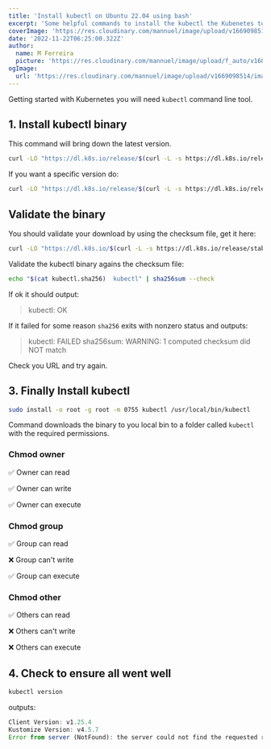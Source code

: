 ```yaml
---
title: 'Install kubectl on Ubuntu 22.04 using bash'
excerpt: 'Some helpful commands to install the kubectl the Kubenetes tool to help you manager your Kubernetes cluster'
coverImage: 'https://res.cloudinary.com/mannuel/image/upload/v1669098514/images/kubernetes-cover.png'
date: '2022-11-22T06:25:00.322Z'
author:
  name: M Ferreira
  picture: 'https://res.cloudinary.com/mannuel/image/upload/f_auto/v1604067445/images/mee.jpg'
ogImage:
  url: 'https://res.cloudinary.com/mannuel/image/upload/v1669098514/images/kubernetes-cover.png'
---
```


Getting started with Kubernetes you will need `kubectl` command line tool.

## 1. Install kubectl binary

This command will bring down the latest version.

```bash
curl -LO "https://dl.k8s.io/release/$(curl -L -s https://dl.k8s.io/release/stable.txt)/bin/linux/amd64/kubectl"
```

If you want a specific version do:

```bash
curl -LO "https://dl.k8s.io/release/$(curl -L -s https://dl.k8s.io/release/stable.txt)/bin/linux/amd64/kubectl"
```

## Validate the binary

You should validate your download by using the checksum file, get it here:

```bash
curl -LO "https://dl.k8s.io/$(curl -L -s https://dl.k8s.io/release/stable.txt)/bin/linux/amd64/kubectl.sha256"
```

Validate the kubectl binary agains the checksum file:

```bash
echo "$(cat kubectl.sha256)  kubectl" | sha256sum --check
```

If ok it should output:

> kubectl: OK

If it failed for some reason `sha256` exits with nonzero status and outputs:

> kubectl: FAILED sha256sum: WARNING: 1 computed checksum did NOT match

Check you URL and try again.

## 3. Finally Install kubectl

```bash
sudo install -o root -g root -m 0755 kubectl /usr/local/bin/kubectl
```

Command downloads the binary to you local bin to a folder called `kubectl` with the required permissions.

### Chmod owner

✅ Owner can read

✅ Owner can write

✅ Owner can execute

### Chmod group

✅ Group can read

❌ Group can't write

✅ Group can execute

### Chmod other

✅ Others can read

❌ Others can't write

❌ Others can execute

## 4. Check to ensure all went well

```bash
kubectl version
```

outputs:

```js
Client Version: v1.25.4
Kustomize Version: v4.5.7
Error from server (NotFound): the server could not find the requested resource
```

